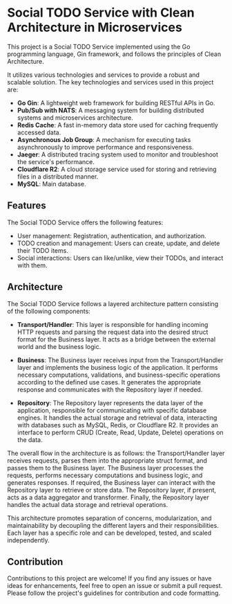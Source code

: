# Social TODO Service with Clean Architecture in Microservices

This project is a Social TODO Service implemented using the Go programming language, Gin framework, and follows the
principles of Clean Architecture.

It utilizes various technologies and services to provide a robust and scalable solution. The key technologies and
services used in this project are:

- **Go Gin**: A lightweight web framework for building RESTful APIs in Go.
- **Pub/Sub with NATS**: A messaging system for building distributed systems and microservices architecture.
- **Redis Cache**: A fast in-memory data store used for caching frequently accessed data.
- **Asynchronous Job Group**: A mechanism for executing tasks asynchronously to improve performance and responsiveness.
- **Jaeger**: A distributed tracing system used to monitor and troubleshoot the service's performance.
- **Cloudflare R2**: A cloud storage service used for storing and retrieving files in a distributed manner.
- **MySQL**: Main database.

## Features

The Social TODO Service offers the following features:

- User management: Registration, authentication, and authorization.
- TODO creation and management: Users can create, update, and delete their TODO items.
- Social interactions: Users can like/unlike, view their TODOs, and interact with them.

## Architecture

The Social TODO Service follows a layered architecture pattern consisting of the following components:

- **Transport/Handler**: This layer is responsible for handling incoming HTTP requests and parsing the request data into
  the desired struct format for the Business layer. It acts as a bridge between the external world and the business
  logic.

- **Business**: The Business layer receives input from the Transport/Handler layer and implements the business logic of
  the application. It performs necessary computations, validations, and business-specific operations according to the
  defined use cases. It generates the appropriate response and communicates with the Repository layer if needed.

- **Repository**: The Repository layer represents the data layer of the application, responsible for communicating with
  specific database engines. It handles the actual storage and retrieval of data, interacting with databases such as
  MySQL, Redis, or Cloudflare R2. It provides an interface to perform CRUD (Create, Read, Update, Delete) operations on
  the data.

The overall flow in the architecture is as follows:
the Transport/Handler layer receives requests, parses them into the appropriate struct format, and passes them to the
Business layer. The Business layer processes the requests, performs necessary computations and business logic, and
generates responses. If required, the Business layer can interact with the Repository layer to retrieve or store data.
The Repository layer, if present, acts as a data aggregator and transformer. Finally, the Repository layer handles the
actual data storage and retrieval operations.

This architecture promotes separation of concerns, modularization, and maintainability by decoupling the different
layers and their responsibilities. Each layer has a specific role and can be developed, tested, and scaled
independently.

## Contribution

Contributions to this project are welcome! If you find any issues or have ideas for enhancements, feel free to open an
issue or submit a pull request. Please follow the project's guidelines for contribution and code formatting.
